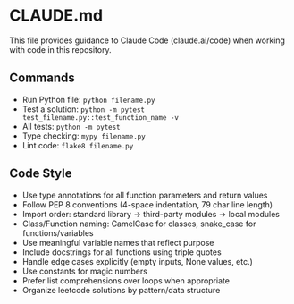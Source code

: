# CLAUDE.md

This file provides guidance to Claude Code (claude.ai/code) when working with code in this repository.

## Commands
- Run Python file: `python filename.py`
- Test a solution: `python -m pytest test_filename.py::test_function_name -v`
- All tests: `python -m pytest`
- Type checking: `mypy filename.py`
- Lint code: `flake8 filename.py`

## Code Style
- Use type annotations for all function parameters and return values
- Follow PEP 8 conventions (4-space indentation, 79 char line length)
- Import order: standard library → third-party modules → local modules
- Class/Function naming: CamelCase for classes, snake_case for functions/variables
- Use meaningful variable names that reflect purpose
- Include docstrings for all functions using triple quotes
- Handle edge cases explicitly (empty inputs, None values, etc.)
- Use constants for magic numbers
- Prefer list comprehensions over loops when appropriate
- Organize leetcode solutions by pattern/data structure